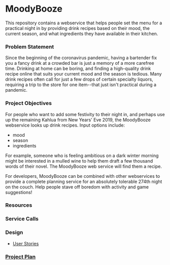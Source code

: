 
# MoodyBooze

This repository contains a webservice that helps people set the menu for a practical night in by providing drink recipes based on their mood, the current season, and what ingredients they have available in their kitchen. 

### Problem Statement

Since the beginning of the coronavirus pandemic, having a bartender fix you a fancy drink at a crowded bar is just a memory of a more carefree time. Drinking at home can be boring, and finding a high-quality drink recipe online that suits your current mood and the season is tedious. Many drink recipes often call for just a few drops of certain specialty liquors, requiring a trip to the store for one item--that just isn't practical during a pandemic.


### Project Objectives 

For people who want to add some festivity to their night in, and perhaps use up the remaining Kahlua from New Years' Eve 2019, the MoodyBooze webservice looks up drink recipes. Input options include:
* mood
* season
* ingredients

For example, someone who is feeling ambitious on a dark winter morning might be interested in a mulled wine to help them draft a few thousand words of their novel. The MoodyBooze web service will find them a recipe.

For developers, MoodyBooze can be combined with other webservices to provide a complete planning service for an absolutely tolerable 274th night on the couch. Help people stave off boredom with activity and game suggestions!  

### Resources


### Service Calls


### Design 

* [User Stories](UserStories.md)


### [Project Plan](ProjectPlan.md)

